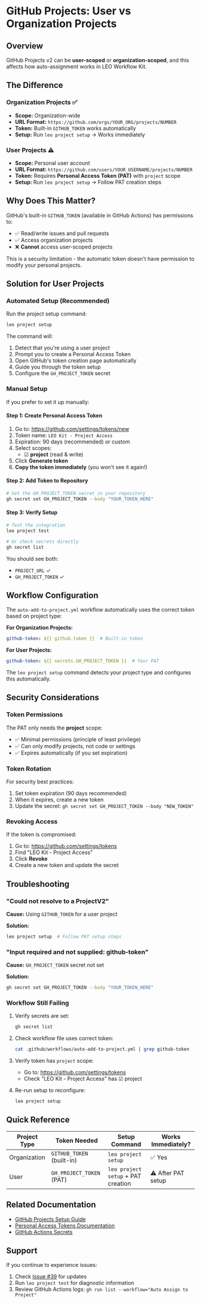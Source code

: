 # GitHub Projects: User vs Organization Projects

## Overview

GitHub Projects v2 can be **user-scoped** or **organization-scoped**, and this affects how auto-assignment works in LEO Workflow Kit.

## The Difference

### Organization Projects ✅
- **Scope:** Organization-wide
- **URL Format:** `https://github.com/orgs/YOUR_ORG/projects/NUMBER`
- **Token:** Built-in `GITHUB_TOKEN` works automatically
- **Setup:** Run `leo project setup` → Works immediately

### User Projects ⚠️
- **Scope:** Personal user account
- **URL Format:** `https://github.com/users/YOUR_USERNAME/projects/NUMBER`
- **Token:** Requires **Personal Access Token (PAT)** with `project` scope
- **Setup:** Run `leo project setup` → Follow PAT creation steps

## Why Does This Matter?

GitHub's built-in `GITHUB_TOKEN` (available in GitHub Actions) has permissions to:
- ✅ Read/write issues and pull requests
- ✅ Access organization projects
- ❌ **Cannot** access user-scoped projects

This is a security limitation - the automatic token doesn't have permission to modify your personal projects.

## Solution for User Projects

### Automated Setup (Recommended)

Run the project setup command:

```bash
leo project setup
```

The command will:
1. Detect that you're using a user project
2. Prompt you to create a Personal Access Token
3. Open GitHub's token creation page automatically
4. Guide you through the token setup
5. Configure the `GH_PROJECT_TOKEN` secret

### Manual Setup

If you prefer to set it up manually:

#### Step 1: Create Personal Access Token

1. Go to: https://github.com/settings/tokens/new
2. Token name: `LEO Kit - Project Access`
3. Expiration: 90 days (recommended) or custom
4. Select scopes:
   - ☑ **project** (read & write)
5. Click **Generate token**
6. **Copy the token immediately** (you won't see it again!)

#### Step 2: Add Token to Repository

```bash
# Set the GH_PROJECT_TOKEN secret in your repository
gh secret set GH_PROJECT_TOKEN --body "YOUR_TOKEN_HERE"
```

#### Step 3: Verify Setup

```bash
# Test the integration
leo project test

# Or check secrets directly
gh secret list
```

You should see both:
- `PROJECT_URL` ✓
- `GH_PROJECT_TOKEN` ✓

## Workflow Configuration

The `auto-add-to-project.yml` workflow automatically uses the correct token based on project type:

**For Organization Projects:**
```yaml
github-token: ${{ github.token }}  # Built-in token
```

**For User Projects:**
```yaml
github-token: ${{ secrets.GH_PROJECT_TOKEN }}  # Your PAT
```

The `leo project setup` command detects your project type and configures this automatically.

## Security Considerations

### Token Permissions

The PAT only needs the **project** scope:
- ✅ Minimal permissions (principle of least privilege)
- ✅ Can only modify projects, not code or settings
- ✅ Expires automatically (if you set expiration)

### Token Rotation

For security best practices:
1. Set token expiration (90 days recommended)
2. When it expires, create a new token
3. Update the secret: `gh secret set GH_PROJECT_TOKEN --body "NEW_TOKEN"`

### Revoking Access

If the token is compromised:
1. Go to: https://github.com/settings/tokens
2. Find "LEO Kit - Project Access"
3. Click **Revoke**
4. Create a new token and update the secret

## Troubleshooting

### "Could not resolve to a ProjectV2"

**Cause:** Using `GITHUB_TOKEN` for a user project

**Solution:** 
```bash
leo project setup  # Follow PAT setup steps
```

### "Input required and not supplied: github-token"

**Cause:** `GH_PROJECT_TOKEN` secret not set

**Solution:**
```bash
gh secret set GH_PROJECT_TOKEN --body "YOUR_TOKEN_HERE"
```

### Workflow Still Failing

1. Verify secrets are set:
   ```bash
   gh secret list
   ```

2. Check workflow file uses correct token:
   ```bash
   cat .github/workflows/auto-add-to-project.yml | grep github-token
   ```

3. Verify token has `project` scope:
   - Go to: https://github.com/settings/tokens
   - Check "LEO Kit - Project Access" has ☑ project

4. Re-run setup to reconfigure:
   ```bash
   leo project setup
   ```

## Quick Reference

| Project Type | Token Needed | Setup Command | Works Immediately? |
|--------------|--------------|---------------|-------------------|
| Organization | `GITHUB_TOKEN` (built-in) | `leo project setup` | ✅ Yes |
| User | `GH_PROJECT_TOKEN` (PAT) | `leo project setup` + PAT creation | ⚠️ After PAT setup |

## Related Documentation

- [GitHub Projects Setup Guide](./GITHUB_PROJECTS_SETUP.md)
- [Personal Access Tokens Documentation](https://docs.github.com/en/authentication/keeping-your-account-and-data-secure/creating-a-personal-access-token)
- [GitHub Actions Secrets](https://docs.github.com/en/actions/security-guides/encrypted-secrets)

## Support

If you continue to experience issues:
1. Check [Issue #39](https://github.com/leonpagotto/leo-kit/issues/39) for updates
2. Run `leo project test` for diagnostic information
3. Review GitHub Actions logs: `gh run list --workflow="Auto Assign to Project"`
